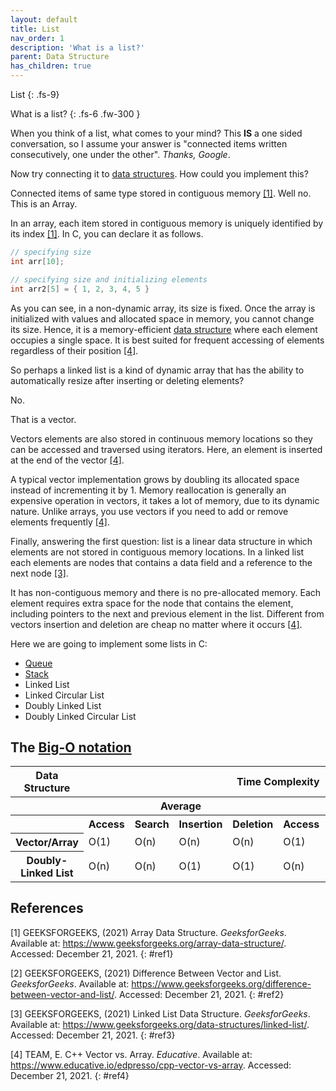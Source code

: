 ```yaml
---
layout: default
title: List
nav_order: 1
description: 'What is a list?'
parent: Data Structure
has_children: true
---
```


List
{: .fs-9}

What is a list?
{: .fs-6 .fw-300  }

When you think of a list, what comes to your mind? This **IS** a one sided conversation, so I assume your answer is "connected items written consecutively, one under the other". *Thanks, Google*.

Now try connecting it to [data structures]({{site.baseurl}}/data_structure). How could you implement this?

Connected items of same type stored in contiguous memory [[1]](#ref1). Well no. This is an Array.

In an array, each item stored in contiguous memory is uniquely identified by its index [[1]](#ref1). In C, you can declare it as follows.

```c
// specifying size
int arr[10];

// specifying size and initializing elements
int arr2[5] = { 1, 2, 3, 4, 5 }
```

As you can see, in a non-dynamic array, its size is fixed. Once the array is initialized with values and allocated space in memory, you cannot change its size. Hence, it is a memory-efficient [data structure]({{site.baseurl}}/data_structure) where each element occupies a single space. It is best suited for frequent accessing of elements regardless of their position [[4]](#ref4).

So perhaps a linked list is a kind of dynamic array that has the ability to automatically resize after inserting or deleting elements?

No.

That is a vector.

Vectors elements are also stored in continuous memory locations so they can be accessed and traversed using iterators. Here, an element is inserted at the end of the vector [[4]](#ref4).

A typical vector implementation grows by doubling its allocated space instead of incrementing it by 1. Memory reallocation is generally an expensive operation in vectors, it takes a lot of memory, due to its dynamic nature. Unlike arrays, you use vectors if you need to add or remove elements frequently [[4]](#ref4).

Finally, answering the first question: list is a linear data structure in which elements are not stored in contiguous memory locations. In a linked list each elements are nodes that contains a data field and a reference to the next node [[3]](#ref3).

It has non-contiguous memory and there is no pre-allocated memory. Each element requires extra space for the node that contains the element, including pointers to the next and previous element in the list. Different from vectors insertion and deletion are cheap no matter where it occurs [[4]](#ref4). 

Here we are going to implement some lists in C: 
- [Queue]({{site.baseurl}}/data_structure/list/queue)
- [Stack]({{site.baseurl}}/data_structure/list/stack)
- Linked List
- Linked Circular List
- Doubly Linked List
- Doubly Linked Circular List

## The [Big-O notation]({{site.baseurl}}/algorithm/computational_complexity#bigO)

<table>
<thead>
    <tr>
        <th id="str" scope="col">
            Data Structure
        </th>
        <th id="time" scope="col" class="span" colspan="8">
            Time Complexity
        </th>
        <th id="space" scope="col">
            Space Complexity
        </th>
    </tr>
</thead>
<tbody>
    <tr>
        <th></th>
        <th id="av" class="span" colspan="4" scope="colgroup">
            Average
        </th>
        <th id="wr" class="span" colspan="4" scope="colgroup">
            Worst
        </th>
        <th>
            Worst
        </th>
    </tr>
    <tr>
        <th></th>
        <th>Access</th>
        <th>Search</th>
        <th>Insertion</th>
        <th>Deletion</th>
        <th>Access</th>
        <th>Search</th>
        <th>Insertion</th>
        <th>Deletion</th>
        <th></th>
    </tr>
    <tr>
        <th>Vector/Array</th>
        <td >O(1)</td >	<td >O(n)</td >	<td >O(n)</td >	<td >O(n)</td >	<td >O(1)</td >	<td >O(n)</td >	<td >O(n)</td >	<td >O(n)</td >	<td >O(n)</td >
    </tr>
    <tr>
<th>Doubly-Linked List</th>	<td >O(n)</td >	<td >O(n)</td >	<td >O(1)</td >	<td >O(1)</td >	<td >O(n)</td >	<td >O(n)</td >	<td >O(1)</td >	<td >O(1)</td >	<td >O(n)</td >
</tr>
</tbody>
</table>

## References

[1] GEEKSFORGEEKS, (2021) Array Data Structure. *GeeksforGeeks*. Available at: <https://www.geeksforgeeks.org/array-data-structure/>. Accessed: December 21, 2021.
{: #ref1}

[2] GEEKSFORGEEKS, (2021) Difference Between Vector and List. *GeeksforGeeks*. Available at: <https://www.geeksforgeeks.org/difference-between-vector-and-list/>. Accessed: December 21, 2021.
{: #ref2}

[3] GEEKSFORGEEKS, (2021) Linked List Data Structure. *GeeksforGeeks*. Available at: <https://www.geeksforgeeks.org/data-structures/linked-list/>. Accessed: December 21, 2021.
{: #ref3}

[4] TEAM, E. C++ Vector vs. Array. *Educative*. Available at: <https://www.educative.io/edpresso/cpp-vector-vs-array>. Accessed: December 21, 2021.
{: #ref4}